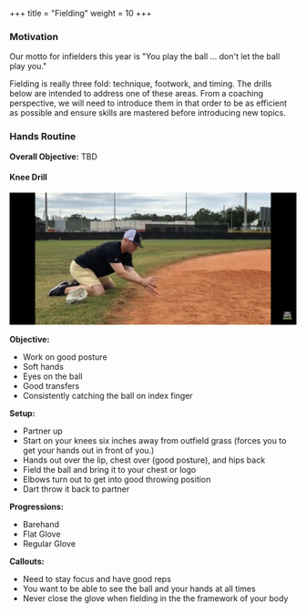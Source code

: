 +++
title = "Fielding"
weight = 10
+++

### Motivation
Our motto for infielders this year is "You play the ball ... don't let the ball play you."  

Fielding is really three fold: technique, footwork, and timing.  The drills below are intended to address one of these areas.  From a coaching perspective, we will need to introduce them in that order to be as efficient as possible and ensure skills are mastered before introducing new topics.

### Hands Routine
**Overall Objective:**
TBD

#### Knee Drill
[![hands routine](/images/hands_knee_drill.png?height=300px&width=600px)](https://youtu.be/SHA1orN7eHE?start=62&end=270 "Hands Routine")

**Objective:**
- Work on good posture
- Soft hands
- Eyes on the ball
- Good transfers
- Consistently catching the ball on index finger

**Setup:**
- Partner up
- Start on your knees six inches away from outfield grass (forces you to get your hands out in front of you.)
- Hands out over the lip, chest over (good posture), and hips back
- Field the ball and bring it to your chest or logo
- Elbows turn out to get into good throwing position
- Dart throw it back to partner

**Progressions:**
- Barehand
- Flat Glove
- Regular Glove

**Callouts:**
- Need to stay focus and have good reps
- You want to be able to see the ball and your hands at all times
- Never close the glove when fielding in the the framework of your body
